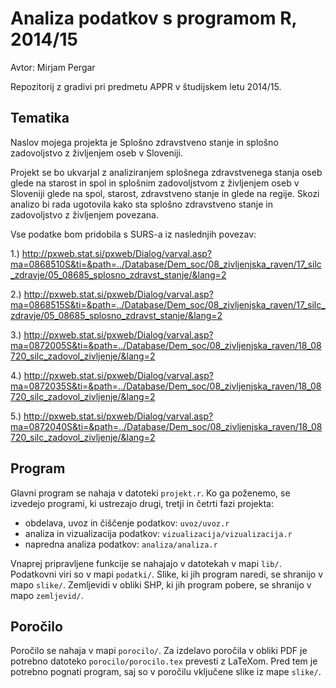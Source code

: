 # Analiza podatkov s programom R, 2014/15

Avtor: Mirjam Pergar

Repozitorij z gradivi pri predmetu APPR v študijskem letu 2014/15.

## Tematika

Naslov mojega projekta je Splošno zdravstveno stanje in splošno zadovoljstvo z življenjem oseb v Sloveniji. 

Projekt se bo ukvarjal z analiziranjem splošnega zdravstvenega stanja oseb glede na starost in spol in splošnim zadovoljstvom z življenjem oseb v Sloveniji glede na spol, starost, zdravstveno stanje in glede na regije. Skozi analizo bi rada ugotovila kako sta splošno zdravstveno stanje in zadovoljstvo z življenjem povezana.

Vse podatke bom pridobila s SURS-a iz naslednjih povezav:

1.) http://pxweb.stat.si/pxweb/Dialog/varval.asp?ma=0868510S&ti=&path=../Database/Dem_soc/08_zivljenjska_raven/17_silc_zdravje/05_08685_splosno_zdravst_stanje/&lang=2

2.) http://pxweb.stat.si/pxweb/Dialog/varval.asp?ma=0868515S&ti=&path=../Database/Dem_soc/08_zivljenjska_raven/17_silc_zdravje/05_08685_splosno_zdravst_stanje/&lang=2

3.) http://pxweb.stat.si/pxweb/Dialog/varval.asp?ma=0872005S&ti=&path=../Database/Dem_soc/08_zivljenjska_raven/18_08720_silc_zadovol_zivljenje/&lang=2


4.) http://pxweb.stat.si/pxweb/Dialog/varval.asp?ma=0872035S&ti=&path=../Database/Dem_soc/08_zivljenjska_raven/18_08720_silc_zadovol_zivljenje/&lang=2

5.) http://pxweb.stat.si/pxweb/Dialog/varval.asp?ma=0872040S&ti=&path=../Database/Dem_soc/08_zivljenjska_raven/18_08720_silc_zadovol_zivljenje/&lang=2



## Program

Glavni program se nahaja v datoteki `projekt.r`. Ko ga poženemo, se izvedejo
programi, ki ustrezajo drugi, tretji in četrti fazi projekta:

* obdelava, uvoz in čiščenje podatkov: `uvoz/uvoz.r`
* analiza in vizualizacija podatkov: `vizualizacija/vizualizacija.r`
* napredna analiza podatkov: `analiza/analiza.r`

Vnaprej pripravljene funkcije se nahajajo v datotekah v mapi `lib/`. Podatkovni
viri so v mapi `podatki/`. Slike, ki jih program naredi, se shranijo v mapo
`slike/`. Zemljevidi v obliki SHP, ki jih program pobere, se shranijo v mapo
`zemljevid/`.

## Poročilo

Poročilo se nahaja v mapi `porocilo/`. Za izdelavo poročila v obliki PDF je
potrebno datoteko `porocilo/porocilo.tex` prevesti z LaTeXom. Pred tem je
potrebno pognati program, saj so v poročilu vključene slike iz mape `slike/`.
